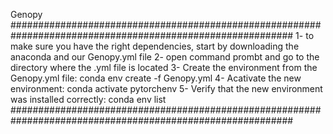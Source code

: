 Genopy
###########################################################################################################
1- to make sure you have the right dependencies, start by downloading the anaconda and our Genopy.yml file
2- open command prombt and go to the directory where the .yml file is located
3- Create the environment from the Genopy.yml file: 
conda env create -f Genopy.yml
4- Acativate the new environment: conda activate pytorchenv
5- Verify that the new environment was installed correctly:
 conda env list
 ###########################################################################################################
